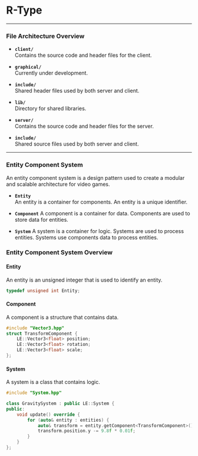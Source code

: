 # **R-Type**

---

### **File Architecture Overview**

- **`client/`**  
  Contains the source code and header files for the client.

- **`graphical/`**  
  Currently under development.

- **`include/`**  
  Shared header files used by both server and client.

- **`lib/`**  
  Directory for shared libraries.

- **`server/`**  
  Contains the source code and header files for the server.

- **`include/`**  
  Shared source files used by both server and client.

---

### **Entity Component System**
An entity component system is a design pattern used to create a modular and scalable architecture for video games.

- **`Entity`**  
  An entity is a container for components. An entity is a unique identifier.

- **`Component`**
  A component is a container for data. Components are used to store data for entities.

- **`System`**
  A system is a container for logic. Systems are used to process entities.
  Systems use components data to process entities.

### **Entity Component System Overview**
#### **Entity**
An entity is an unsigned integer that is used to identify an entity.
```cpp
typedef unsigned int Entity;
```

#### **Component**
A component is a structure that contains data.
```cpp
#include "Vector3.hpp"
struct TransformComponent {
    LE::Vector3<float> position;
    LE::Vector3<float> rotation;
    LE::Vector3<float> scale;
};
```

#### **System**
A system is a class that contains logic.
```cpp
#include "System.hpp"

class GravitySystem : public LE::System {
public:
    void update() override {
        for (auto& entity : entities) {
            auto& transform = entity.getComponent<TransformComponent>();
            transform.position.y -= 9.8f * 0.01f;
        }
    }
};
```
